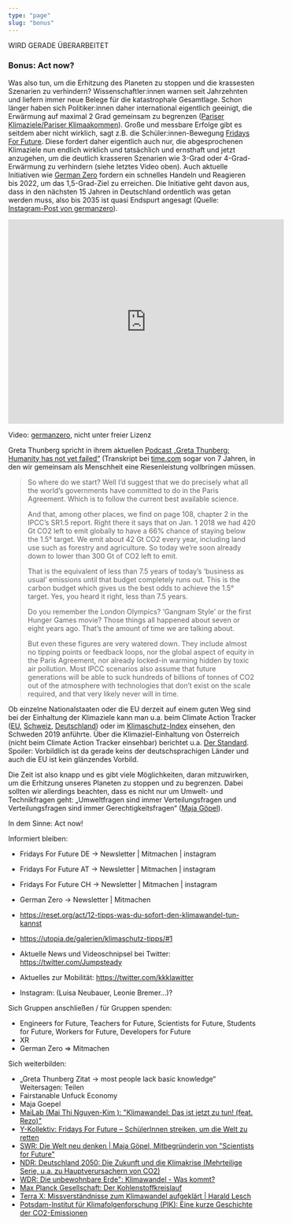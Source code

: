 ```yaml
---
type: "page"
slug: "bonus"
---
```



WIRD GERADE ÜBERARBEITET

### Bonus: Act now?

Was also tun, um die Erhitzung des Planeten zu stoppen und die krassesten Szenarien zu verhindern? Wissenschaftler:innen warnen seit Jahrzehnten und liefern immer neue Belege für die katastrophale Gesamtlage. Schon länger haben sich Politiker:innen daher international eigentlich geeinigt, die Erwärmung auf maximal 2 Grad gemeinsam zu begrenzen (<a href="https://www.youtube.com/watch?v=wQAXB9InW3M">Pariser Klimaziele/Pariser Klimaakommen</a>). Große und messbare Erfolge gibt es seitdem aber nicht wirklich, sagt z.B. die Schüler:innen-Bewegung <a href="https://fridaysforfuture.de/">Fridays For Future</a>. Diese fordert daher eigentlich auch nur, die abgesprochenen Klimaziele nun endlich wirklich und tatsächlich und ernsthaft und jetzt anzugehen, um die deutlich krasseren Szenarien wie 3-Grad oder 4-Grad-Erwärmung zu verhindern (siehe letztes Video oben). Auch aktuelle Initiativen wie <a href="https://www.germanzero.de/">German Zero</a> fordern ein schnelles Handeln und Reagieren bis 2022, um das 1,5-Grad-Ziel zu erreichen. Die Initiative geht davon aus, dass in den nächsten 15 Jahren in Deutschland ordentlich was getan werden muss, also bis 2035 ist quasi Endspurt angesagt (Quelle: <a href="https://www.instagram.com/p/CBFt2LfKnjJ/">Instagram-Post von germanzero</a>).

<div about="https://www.youtube-nocookie.com/embed/q9cn1KBakpw">

<iframe width="560" height="415" src="https://www.youtube-nocookie.com/embed/q9cn1KBakpw" frameborder="0" allow="accelerometer; autoplay; encrypted-media; gyroscope; picture-in-picture" allowfullscreen></iframe>

<p class="copyright">Video: <a rel="cc:attributionURL" property="dc:title" href="https://www.youtube.com/watch?v=q9cn1KBakpw">germanzero</a>, nicht unter freier Lizenz</p>
</div>

Greta Thunberg spricht in ihrem aktuellen <a href="https://twitter.com/GretaThunberg/status/1274618877247455233">Podcast „Greta Thunberg: Humanity has not yet failed“</a> (Transkript bei [time.com](https://time.com/5863684/greta-thunberg-diary-climate-crisis/) sogar von 7 Jahren, in den wir gemeinsam als Menschheit eine Riesenleistung vollbringen müssen.

> So where do we start? Well I’d suggest that we do precisely what all the world’s governments have committed to do in the Paris Agreement. Which is to follow the current best available science.
>
> And that, among other places, we find on page 108, chapter 2 in the IPCC’s SR1.5 report. Right there it says that on Jan. 1 2018 we had 420 Gt CO2 left to emit globally to have a 66% chance of staying below the 1.5° target. We emit about 42 Gt CO2 every year, including land use such as forestry and agriculture. So today we’re soon already down to lower than 300 Gt of CO2 left to emit.
>
> That is the equivalent of less than 7.5 years of today’s ‘business as usual’ emissions until that budget completely runs out. This is the carbon budget which gives us the best odds to achieve the 1.5° target. Yes, you heard it right, less than 7.5 years.
>
> Do you remember the London Olympics? ‘Gangnam Style’ or the first Hunger Games movie? Those things all happened about seven or eight years ago. That’s the amount of time we are talking about.
>
> But even these figures are very watered down. They include almost no tipping points or feedback loops, nor the global aspect of equity in the Paris Agreement, nor already locked-in warming hidden by toxic air pollution. Most IPCC scenarios also assume that future generations will be able to suck hundreds of billions of tonnes of CO2 out of the atmosphere with technologies that don’t exist on the scale required, and that very likely never will in time.

Ob einzelne Nationalstaaten oder die EU derzeit auf einem guten Weg sind bei der Einhaltung der Klimaziele kann man u.a. beim Climate Action Tracker (<a href="https://climateactiontracker.org/countries/eu/" target="_blank">EU</a>, <a	href="https://climateactiontracker.org/countries/switzerland/" target="_blank">Schweiz</a>, <a href="https://climateactiontracker.org/countries/germany/" target="_blank">Deutschland</a>) oder im <a href="https://www.germanwatch.org/sites/germanwatch.org/files/Klimaschutz-Index%202019_Die%20wichtigsten%20Ergebnisse.pdf">Klimaschutz-Index</a> einsehen, den Schweden 2019 anführte. Über die Klimaziel-Einhaltung von Österreich (nicht beim Climate Action Tracker einsehbar) berichtet	u.a. <a href="https://www.derstandard.at/story/2000115397279/oesterreich-weit-ab-vom-kurs-bei-klimazielen" target="_blank">Der Standard</a>. Spoiler: Vorbildlich ist da gerade keins der deutschsprachigen Länder und auch die EU ist kein glänzendes Vorbild.

Die Zeit ist also knapp und es gibt viele Möglichkeiten, daran mitzuwirken, um die Erhitzung unseres Planeten zu stoppen und zu begrenzen. Dabei sollten wir allerdings beachten, dass es nicht nur um Umwelt- und Technikfragen geht: „Umweltfragen sind immer Verteilungsfragen und Verteilungsfragen sind immer Gerechtigkeitsfragen“ (<a href="https://franzmagazine.com/2020/05/27/das-neue-neu-heisst-mehr-aus-weniger-maja-goepel/">Maja Göpel</a>).

In dem Sinne: Act now!

Informiert bleiben:

-   Fridays For Future DE -> Newsletter | Mitmachen | instagram
-   Fridays For Future AT -> Newsletter | Mitmachen | instagram
-   Fridays For Future CH -> Newsletter | Mitmachen | instagram

-   German Zero -> Newsletter | Mitmachen
-   <https://reset.org/act/12-tipps-was-du-sofort-den-klimawandel-tun-kannst>
-   <https://utopia.de/galerien/klimaschutz-tipps/#1>
-   Aktuelle News und Videoschnipsel bei Twitter: <https://twitter.com/Jumpsteady>
-   Aktuelles zur Mobilität: <https://twitter.com/kkklawitter>
-   Instagram: (Luisa Neubauer, Leonie Bremer...)?

Sich Gruppen anschließen / für Gruppen spenden:

-   Engineers for Future, Teachers for Future, Scientists for Future, Students for Future, Workers for Future, Developers for Future
-   XR
-   German Zero => Mitmachen

Sich weiterbilden:

-   „Greta Thunberg Zitat -> most people lack basic knowledge“
    Weitersagen: Teilen
-   Fairstanable Unfuck Economy
-   Maja Goepel
-   [MaiLab (Mai Thi Nguyen-Kim ): "Klimawandel: Das ist jetzt zu tun! (feat. Rezo)"](https://www.youtube.com/watch?v=4K2Pm82lBi8)
-   [Y-Kollektiv: Fridays For Future – SchülerInnen streiken, um die Welt zu retten](https://www.youtube.com/watch?v=mEztI2p_9Qc)
-   [SWR: Die Welt neu denken | Maja Göpel, Mitbegründerin von "Scientists for Future"](https://www.youtube.com/watch?v=PWS7fSNJmaA)
-   [NDR: Deutschland 2050: Die Zukunft und die Klimakrise (Mehrteilige Serie, u.a. zu Hauptverursachern von CO2)](https://www.youtube.com/watch?v=TsijskL4A3w)
-   [WDR: Die unbewohnbare Erde": Klimawandel - Was kommt?](https://www.ndr.de/kultur/buch/Die-unbewohnbare-Erde-von-David-Wallace-Wells,wallace132.html)
-   [Max Planck Gesellschaft: Der Kohlenstoffkreislauf](https://oerhoernchen.github.io/klimakriseschnelldurchlauf/Klima%20%E2%80%93%20der%20Kohlenstoffkreislauf)
-   [Terra X: Missverständnisse zum Klimawandel aufgeklärt | Harald Lesch](https://www.youtube.com/watch?v=QWfzim9Ttyc)
-   [Potsdam-Institut für Klimafolgenforschung (PIK): Eine kurze Geschichte der CO2-Emissionen](https://www.youtube.com/watch?v=SAfIe6Pqaec&feature=emb_title)

